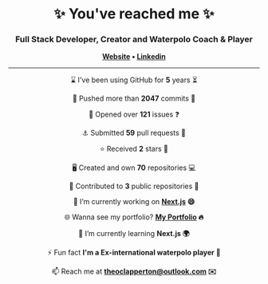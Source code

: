 
<h1 align="center">
	✨ You've reached me ✨
</h1>

<h3 align="center">
    Full Stack Developer, Creator and Waterpolo Coach & Player
</h3>

<p align="center">
	<strong>
		<a href="https://theoclapperton-portfolio.netlify.app/">Website</a>
		•
		<a href="https://www.linkedin.com/in/theoclapperton/">Linkedin</a>
	</strong>
</p>

<hr/>

<p align="center">⌛ I've been using GitHub for <b>5</b> years ⏳</p>
<p align="center">🌌 Pushed more than <b>2047</b> commits 🌠</p>
<p align="center">📖 Opened over <b>121</b> issues ❓</p>
<p align="center">⚓ Submitted <b>59</b> pull requests 📧</p>
<p align="center">⭐ Received <b>2</b> stars 🌟</p>
<p align="center">🖥️ Created and own <b>70</b> repositories 💻</p>
<p align="center">🏇 Contributed to <b>3</b> public repositories 🐚</p>
<p align="center">🔭 I’m currently working on <b><a href="https://nextjs.org/">Next.js</a> 😄</b></p>
<p align="center">🌐 Wanna see my portfolio? <b><a href="https://theoclapperton-portfolio.netlify.app/">My Portfolio</a> 🔥</b></p>
<p align="center">🌱 I’m currently learning <b>Next.js 🌍</b></p>
<p align="center">⚡ Fun fact <b>I'm a Ex-international waterpolo player 🤽</b></p>
<p align="center">📫 Reach me at <b><a href="mailto:theoclapperton@outlook.com">theoclapperton@outlook.com</a> ✉️</b></p>

